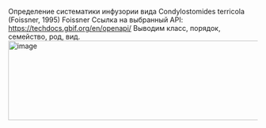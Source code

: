 Определение систематики инфузории вида Condylostomides terricola (Foissner, 1995) Foissner
Ссылка на выбранный API: https://techdocs.gbif.org/en/openapi/ 
Выводим класс, порядок, семейство, род, вид.
<img width="1099" height="161" alt="image" src="https://github.com/user-attachments/assets/5534640d-9c61-4183-9185-15cb9a4047fe" />

